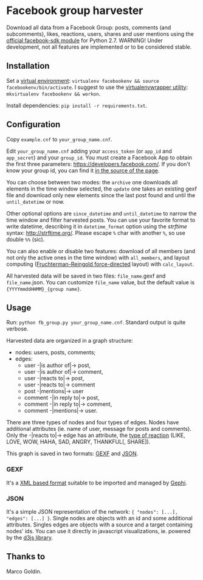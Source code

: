 # Facebook group harvester

Download all data from a Facebook Group: posts, comments (and subcomments), likes, reactions, users, shares and user mentions using the [official facebook-sdk module](https://github.com/mobolic/facebook-sdk/) for Python 2.7. WARNING! Under development, not all features are implemented or to be considered stable.

## Installation

Set a [virtual environment](https://virtualenv.pypa.io/en/stable/): `virtualenv facebookenv && source facebookenv/bin/activate`.
I suggest to use the [virtualenvwrapper utility](https://virtualenvwrapper.readthedocs.io/en/latest/):
`mkvirtualenv facebookenv && workon`.

Install dependencies: `pip install -r requirements.txt`.

## Configuration

Copy `example.cnf` to `your_group_name.cnf`.

Edit `your_group_name.cnf` adding your `access_token` (or `app_id` and `app_secret`) and your `group_id`.
You must create a Facebook App to obtain the first three parameters: https://developers.facebook.com/.
If you don't know your group id, you can find it [in the source of the page](http://stackoverflow.com/a/33094493).

You can choose between two modes: the `archive` one downloads all elements in the time window selected,
the `update` one takes an existing gexf file and download only new elements since the last post found
and until the `until_datetime` or now.

Other optional options are `since_datetime` and `until_datetime` to narrow the time window and filter harvested posts.
You can use your favorite format to write datetime, describing it in `datetime_format` option using the *strftime*
syntax: http://strftime.org/. Please escape `%` char with another `%`, so use double `%%` (sic).

You can also enable or disable two features: download of all members (and not only the active ones in the
time window) with `all_members`, and layout computing ([Fruchterman-Reingold force-directed](http://networkx.github.io/documentation/development/reference/generated/networkx.drawing.layout.spring_layout.html) layout) with `calc_layout`.

All harvested data will be saved in two files: `file_name`.gexf and `file_name`.json. You can customize `file_name` value,
but the default value is `{YYYYmmddHHMM}_{group name}`.

## Usage

Run: `python fb_group.py your_group_name.cnf`. Standard output is quite verbose.

Harvested data are organized in a graph structure:

* nodes: users, posts, comments;
* edges:
  * user -|is author of|-> post,
  * user -|is author of|-> comment,
  * user -|reacts to|-> post,
  * user -|reacts to|-> comment
  * post -|mentions|-> user
  * comment -|in reply to|-> post,
  * comment -|in reply to|-> comment,
  * comment -|mentions|-> user.

There are three types of nodes and four types of edges. Nodes have additional attributes (ie. name of user, message for posts and comments). Only the -|reacts to|-> edge has an attribute, the [type of reaction](https://developers.facebook.com/docs/graph-api/reference/post/reactions) (LIKE, LOVE, WOW, HAHA, SAD, ANGRY, THANKFUL[, SHARE]).

This graph is saved in two formats: [GEXF](https://networkx.github.io/documentation/development/reference/generated/networkx.readwrite.gexf.write_gexf.html#networkx.readwrite.gexf.write_gexf) and [JSON](https://networkx.github.io/documentation/development/reference/generated/networkx.readwrite.json_graph.node_link_data.html#networkx.readwrite.json_graph.node_link_data).

### GEXF

It's a [XML based format](https://gephi.org/gexf/format/) suitable to be imported and managed by [Gephi](https://gephi.org/).

### JSON

It's a simple JSON representation of the network: `{ "nodes": [...], "edges": [...] }`. Single nodes are objects with an id and some additional attributes. Singles edges are objects with a source and a target containing nodes' ids. You can use it directly in javascript visualizations, ie. powered by the [d3js library](http://bl.ocks.org/mbostock/4062045).

## Thanks to

Marco Goldin.
